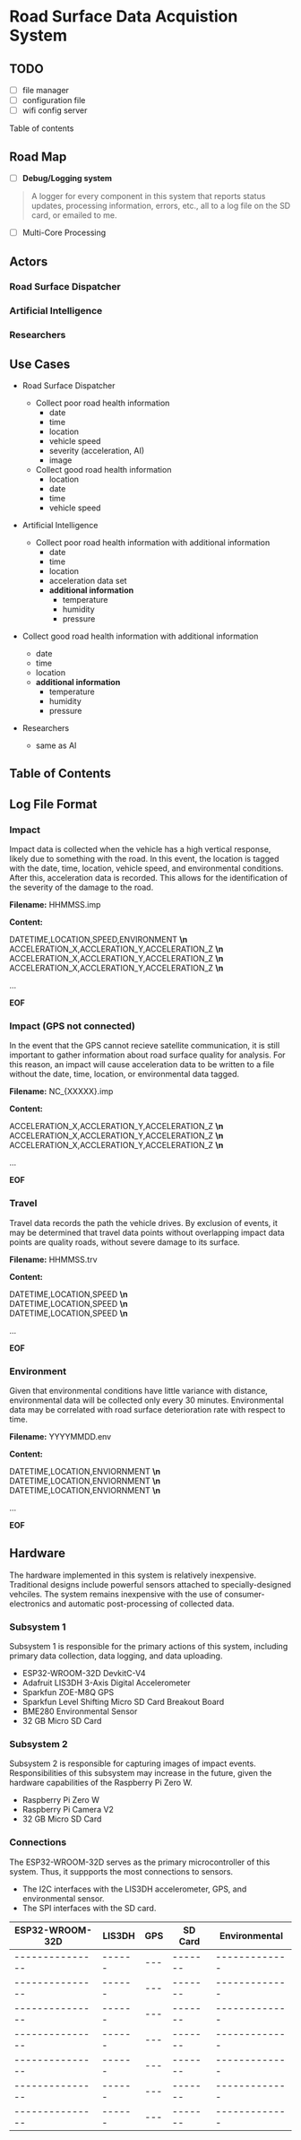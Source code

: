 # Road Surface Data Acquistion System

## TODO

- [ ] file manager
- [ ] configuration file
- [ ] wifi config server

Table of contents

## Road Map

- [ ] **Debug/Logging system**

> A logger for every component in this system that reports status updates,
> processing information, errors, etc., all to a log file on the SD card, or
> emailed to me.

- [ ] Multi-Core Processing

## Actors

### Road Surface Dispatcher

### Artificial Intelligence

### Researchers

## Use Cases

* Road Surface Dispatcher
  * Collect poor road health information
    * date
    * time
    * location
    * vehicle speed
    * severity (acceleration, AI)
    * image
  * Collect good road health information
    * location
    * date
    * time
    * vehicle speed

* Artificial Intelligence
  * Collect poor road health information with additional information
    * date
    * time
    * location
    * acceleration data set
    * **additional information**
      * temperature
      * humidity
      * pressure
 * Collect good road health information with additional information
    * date
    * time
    * location
    * **additional information**
      * temperature
      * humidity
      * pressure

* Researchers
  * same as AI

## Table of Contents

## Log File Format

### Impact

Impact data is collected when the vehicle has a high vertical response, likely
due to something with the road. In this event, the location is tagged with the
date, time, location, vehicle speed, and environmental conditions. After this,
acceleration data is recorded. This allows for the identification of the
severity of the damage to the road.

**Filename:** HHMMSS.imp

**Content:**

DATETIME,LOCATION,SPEED,ENVIRONMENT **\n** <br>
ACCELERATION_X,ACCLERATION_Y,ACCELERATION_Z **\n** <br>
ACCELERATION_X,ACCLERATION_Y,ACCELERATION_Z **\n** <br>
ACCELERATION_X,ACCLERATION_Y,ACCELERATION_Z **\n** <br>

...

**EOF**

### Impact (GPS not connected)

In the event that the GPS cannot recieve satellite communication, it is still
important to gather information about road surface quality for analysis. For
this reason, an impact will cause acceleration data to be written to a file
without the date, time, location, or environmental data tagged.

**Filename:** NC_{XXXXX}.imp

**Content:**

ACCELERATION_X,ACCLERATION_Y,ACCELERATION_Z **\n** <br>
ACCELERATION_X,ACCLERATION_Y,ACCELERATION_Z **\n** <br>
ACCELERATION_X,ACCLERATION_Y,ACCELERATION_Z **\n** <br>

...

**EOF**

### Travel

Travel data records the path the vehicle drives. By exclusion of events,
it may be determined that travel data points without overlapping impact data
points are quality roads, without severe damage to its surface.

**Filename:** HHMMSS.trv

**Content:**

DATETIME,LOCATION,SPEED **\n** <br>
DATETIME,LOCATION,SPEED **\n** <br>
DATETIME,LOCATION,SPEED **\n** <br>

...

**EOF**

### Environment

Given that environmental conditions have little variance with distance,
environmental data will be collected only every 30 minutes. Environmental data
may be correlated with road surface deterioration rate with respect to time.

**Filename:** YYYYMMDD.env

**Content:**

DATETIME,LOCATION,ENVIORNMENT **\n** <br>
DATETIME,LOCATION,ENVIORNMENT **\n** <br>
DATETIME,LOCATION,ENVIORNMENT **\n** <br>

...

**EOF**

## Hardware

The hardware implemented in this system is relatively inexpensive. Traditional
designs include powerful sensors attached to specially-designed vehciles. The
system remains inexpensive with the use of consumer-electronics and automatic
post-processing of collected data.

### Subsystem 1

Subsystem 1 is responsible for the primary actions of this system, including
primary data collection, data logging, and data uploading.

* ESP32-WROOM-32D DevkitC-V4
* Adafruit LIS3DH 3-Axis Digital Accelerometer
* Sparkfun ZOE-M8Q GPS
* Sparkfun Level Shifting Micro SD Card Breakout Board
* BME280 Environmental Sensor
* 32 GB Micro SD Card

### Subsystem 2

Subsystem 2 is responsible for capturing images of impact events.
Responsibilities of this subsystem may increase in the future, given
the hardware capabilities of the Raspberry Pi Zero W.

* Raspberry Pi Zero W
* Raspberry Pi Camera V2
* 32 GB Micro SD Card

### Connections

The ESP32-WROOM-32D serves as the primary microcontroller of this system.
Thus, it suppports the most connections to sensors.
* The I2C interfaces with the LIS3DH accelerometer, GPS, and environmental
sensor.
* The SPI interfaces with the SD card.

| ESP32-WROOM-32D | LIS3DH | GPS | SD Card | Environmental |
| --------------- | ------ | --- | ------- | ------------- |
| --------------- | ------ | --- | ------- | ------------- |
| --------------- | ------ | --- | ------- | ------------- |
| --------------- | ------ | --- | ------- | ------------- |
| --------------- | ------ | --- | ------- | ------------- |
| --------------- | ------ | --- | ------- | ------------- |
| --------------- | ------ | --- | ------- | ------------- |
| --------------- | ------ | --- | ------- | ------------- |
